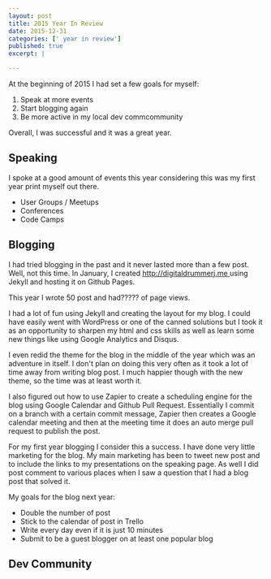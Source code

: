 ```yaml
---
layout: post
title: 2015 Year In Review 
date: 2015-12-31
categories: [' year in review']
published: true
excerpt: |

---
```


At the beginning of 2015 I had set a few goals for myself: 

1. Speak at more events 
2. Start blogging again
3. Be more active in my local dev commcommunity

Overall, I was successful and it was a great year.  

## Speaking 
I spoke at a good amount of events this year considering this was my first year print myself out there.  

* User Groups / Meetups
* Conferences
* Code Camps 

## Blogging 

I had tried blogging in the past and it never lasted more than a few post.  Well, not this time.  In January, I created [http://digitaldrummerj.me ](http://digitaldrummerj.me ) using Jekyll and hosting it on Github Pages.  

This year I wrote 50 post and had????? of page views.  

I had a lot of fun using Jekyll and creating the layout for my blog.  I could have easily went with WordPress or one of the canned solutions but I took it as an opportunity to sharpen my html and css skills as well as learn some new things like using Google Analytics and Disqus.  

I even redid the theme for the blog in the middle of the year which was an adventure in itself.  I don't plan on doing this very often as it took a lot of time away from writing blog post.  I  much happier though with the new theme, so the time was at least worth it. 

I also figured out how to use Zapier to create a scheduling engine for the blog using Google Calendar and Github Pull Request.  Essentially I commit on a branch with a certain commit message, Zapier then creates a Google calendar meeting  and then at the meeting time it does an auto merge pull request to publish the post.  

For my first year blogging I consider this a success.  I have done very little marketing for the blog.  My main marketing has been to tweet new post and to include the links to my presentations on the speaking page.  As well I did post comment to various places when I saw a question that I had a blog post that solved it. 

My goals for the blog next year:

* Double the number of post
* Stick to the calendar of post in Trello
* Write every day even if it is just 10 minutes
* Submit  to be a guest blogger on at least one popular blog

## Dev Community



